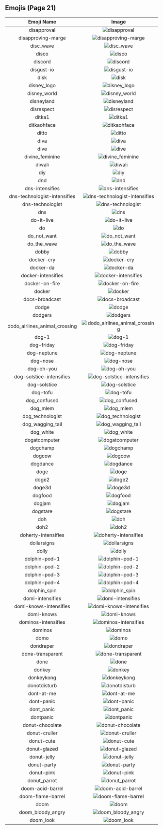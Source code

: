 
  ## Emojis (Page 21)
  |Emoji Name|Image|
  | :-: | :-: |
  |disapproval| ![disapproval](/emojis/hashicorp/disapproval.png)|
  |disapproving-marge| ![disapproving-marge](/emojis/hashicorp/disapproving-marge.png)|
  |disc_wave| ![disc_wave](/emojis/hashicorp/disc_wave.gif)|
  |disco| ![disco](/emojis/hashicorp/disco.gif)|
  |discord| ![discord](/emojis/hashicorp/discord.png)|
  |disgust-io| ![disgust-io](/emojis/hashicorp/disgust-io.png)|
  |disk| ![disk](/emojis/hashicorp/disk.gif)|
  |disney_logo| ![disney_logo](/emojis/hashicorp/disney_logo.png)|
  |disney_world| ![disney_world](/emojis/hashicorp/disney_world.gif)|
  |disneyland| ![disneyland](/emojis/hashicorp/disneyland.gif)|
  |disrespect| ![disrespect](/emojis/hashicorp/disrespect.png)|
  |ditka1| ![ditka1](/emojis/hashicorp/ditka1.png)|
  |ditkaohface| ![ditkaohface](/emojis/hashicorp/ditkaohface.png)|
  |ditto| ![ditto](/emojis/hashicorp/ditto.png)|
  |diva| ![diva](/emojis/hashicorp/diva.png)|
  |dive| ![dive](/emojis/hashicorp/dive.png)|
  |divine_feminine| ![divine_feminine](/emojis/hashicorp/divine_feminine.png)|
  |diwali| ![diwali](/emojis/hashicorp/diwali.png)|
  |diy| ![diy](/emojis/hashicorp/diy.png)|
  |dnd| ![dnd](/emojis/hashicorp/dnd.png)|
  |dns-intensifies| ![dns-intensifies](/emojis/hashicorp/dns-intensifies.gif)|
  |dns-technologist-intensifies| ![dns-technologist-intensifies](/emojis/hashicorp/dns-technologist-intensifies.gif)|
  |dns-technologist| ![dns-technologist](/emojis/hashicorp/dns-technologist.png)|
  |dns| ![dns](/emojis/hashicorp/dns.png)|
  |do-it-live| ![do-it-live](/emojis/hashicorp/do-it-live.gif)|
  |do| ![do](/emojis/hashicorp/do.png)|
  |do_not_want| ![do_not_want](/emojis/hashicorp/do_not_want.png)|
  |do_the_wave| ![do_the_wave](/emojis/hashicorp/do_the_wave.gif)|
  |dobby| ![dobby](/emojis/hashicorp/dobby.png)|
  |docker-cry| ![docker-cry](/emojis/hashicorp/docker-cry.png)|
  |docker-da| ![docker-da](/emojis/hashicorp/docker-da.png)|
  |docker-intensifies| ![docker-intensifies](/emojis/hashicorp/docker-intensifies.gif)|
  |docker-on-fire| ![docker-on-fire](/emojis/hashicorp/docker-on-fire.gif)|
  |docker| ![docker](/emojis/hashicorp/docker.jpg)|
  |docs-broadcast| ![docs-broadcast](/emojis/hashicorp/docs-broadcast.png)|
  |dodge| ![dodge](/emojis/hashicorp/dodge.jpg)|
  |dodgers| ![dodgers](/emojis/hashicorp/dodgers.png)|
  |dodo_airlines_animal_crossing| ![dodo_airlines_animal_crossing](/emojis/hashicorp/dodo_airlines_animal_crossing.png)|
  |dog-1| ![dog-1](/emojis/hashicorp/dog-1.gif)|
  |dog-friday| ![dog-friday](/emojis/hashicorp/dog-friday.gif)|
  |dog-neptune| ![dog-neptune](/emojis/hashicorp/dog-neptune.png)|
  |dog-nose| ![dog-nose](/emojis/hashicorp/dog-nose.png)|
  |dog-oh-you| ![dog-oh-you](/emojis/hashicorp/dog-oh-you.png)|
  |dog-solstice-intensifies| ![dog-solstice-intensifies](/emojis/hashicorp/dog-solstice-intensifies.gif)|
  |dog-solstice| ![dog-solstice](/emojis/hashicorp/dog-solstice.png)|
  |dog-tofu| ![dog-tofu](/emojis/hashicorp/dog-tofu.png)|
  |dog_confused| ![dog_confused](/emojis/hashicorp/dog_confused.gif)|
  |dog_mlem| ![dog_mlem](/emojis/hashicorp/dog_mlem.gif)|
  |dog_technologist| ![dog_technologist](/emojis/hashicorp/dog_technologist.png)|
  |dog_wagging_tail| ![dog_wagging_tail](/emojis/hashicorp/dog_wagging_tail.gif)|
  |dog_white| ![dog_white](/emojis/hashicorp/dog_white.png)|
  |dogatcomputer| ![dogatcomputer](/emojis/hashicorp/dogatcomputer.jpg)|
  |dogchamp| ![dogchamp](/emojis/hashicorp/dogchamp.png)|
  |dogcow| ![dogcow](/emojis/hashicorp/dogcow.png)|
  |dogdance| ![dogdance](/emojis/hashicorp/dogdance.gif)|
  |doge| ![doge](/emojis/hashicorp/doge.png)|
  |doge2| ![doge2](/emojis/hashicorp/doge2.png)|
  |doge3d| ![doge3d](/emojis/hashicorp/doge3d.gif)|
  |dogfood| ![dogfood](/emojis/hashicorp/dogfood.jpg)|
  |dogjam| ![dogjam](/emojis/hashicorp/dogjam.gif)|
  |dogstare| ![dogstare](/emojis/hashicorp/dogstare.png)|
  |doh| ![doh](/emojis/hashicorp/doh.png)|
  |doh2| ![doh2](/emojis/hashicorp/doh2.gif)|
  |doherty-intensifies| ![doherty-intensifies](/emojis/hashicorp/doherty-intensifies.gif)|
  |dollarsigns| ![dollarsigns](/emojis/hashicorp/dollarsigns.jpg)|
  |dolly| ![dolly](/emojis/hashicorp/dolly.png)|
  |dolphin-pod-1| ![dolphin-pod-1](/emojis/hashicorp/dolphin-pod-1.png)|
  |dolphin-pod-2| ![dolphin-pod-2](/emojis/hashicorp/dolphin-pod-2.png)|
  |dolphin-pod-3| ![dolphin-pod-3](/emojis/hashicorp/dolphin-pod-3.png)|
  |dolphin-pod-4| ![dolphin-pod-4](/emojis/hashicorp/dolphin-pod-4.png)|
  |dolphin_spin| ![dolphin_spin](/emojis/hashicorp/dolphin_spin.gif)|
  |domi-intensifies| ![domi-intensifies](/emojis/hashicorp/domi-intensifies.gif)|
  |domi-knows-intensifies| ![domi-knows-intensifies](/emojis/hashicorp/domi-knows-intensifies.gif)|
  |domi-knows| ![domi-knows](/emojis/hashicorp/domi-knows.png)|
  |dominos-intensifies| ![dominos-intensifies](/emojis/hashicorp/dominos-intensifies.gif)|
  |dominos| ![dominos](/emojis/hashicorp/dominos.png)|
  |domo| ![domo](/emojis/hashicorp/domo.png)|
  |dondraper| ![dondraper](/emojis/hashicorp/dondraper.jpg)|
  |done-transparent| ![done-transparent](/emojis/hashicorp/done-transparent.png)|
  |done| ![done](/emojis/hashicorp/done.jpg)|
  |donkey| ![donkey](/emojis/hashicorp/donkey.gif)|
  |donkeykong| ![donkeykong](/emojis/hashicorp/donkeykong.gif)|
  |donotdisturb| ![donotdisturb](/emojis/hashicorp/donotdisturb.png)|
  |dont-at-me| ![dont-at-me](/emojis/hashicorp/dont-at-me.png)|
  |dont-panic| ![dont-panic](/emojis/hashicorp/dont-panic.png)|
  |dont_panic| ![dont_panic](/emojis/hashicorp/dont_panic.png)|
  |dontpanic| ![dontpanic](/emojis/hashicorp/dontpanic.jpg)|
  |donut-chocolate| ![donut-chocolate](/emojis/hashicorp/donut-chocolate.png)|
  |donut-cruller| ![donut-cruller](/emojis/hashicorp/donut-cruller.png)|
  |donut-cute| ![donut-cute](/emojis/hashicorp/donut-cute.png)|
  |donut-glazed| ![donut-glazed](/emojis/hashicorp/donut-glazed.png)|
  |donut-jelly| ![donut-jelly](/emojis/hashicorp/donut-jelly.png)|
  |donut-party| ![donut-party](/emojis/hashicorp/donut-party.gif)|
  |donut-pink| ![donut-pink](/emojis/hashicorp/donut-pink.png)|
  |donut_parrot| ![donut_parrot](/emojis/hashicorp/donut_parrot.gif)|
  |doom-acid-barrel| ![doom-acid-barrel](/emojis/hashicorp/doom-acid-barrel.gif)|
  |doom-flame-barrel| ![doom-flame-barrel](/emojis/hashicorp/doom-flame-barrel.gif)|
  |doom| ![doom](/emojis/hashicorp/doom.png)|
  |doom_bloody_angry| ![doom_bloody_angry](/emojis/hashicorp/doom_bloody_angry.png)|
  |doom_look| ![doom_look](/emojis/hashicorp/doom_look.gif)|
  